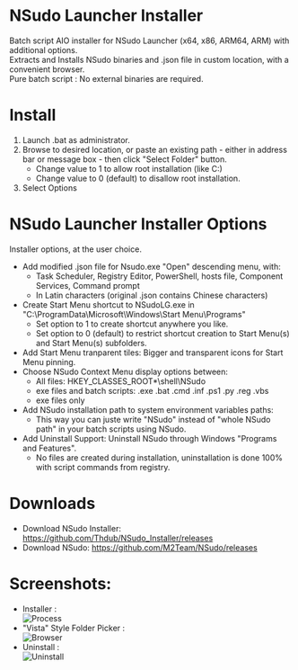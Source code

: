 # NSudo Launcher Installer
Batch script AIO installer for NSudo Launcher (x64, x86, ARM64, ARM) with additional options.  
Extracts and Installs NSudo binaries and .json file in custom location, with a convenient browser.  
Pure batch script : No external binaries are required.  

# Install
1. Launch .bat as administrator.
2. Browse to desired location, or paste an existing path - either in address bar or message box - then click "Select Folder" button.  
   - Change value to 1 to allow root installation (like C:\)
   - Change value to 0 (default) to disallow root installation.
3. Select Options

# NSudo Launcher Installer Options
Installer options, at the user choice.

- Add modified .json file for Nsudo.exe "Open" descending menu, with:
  - Task Scheduler, Registry Editor, PowerShell, hosts file, Component Services, Command prompt
  - In Latin characters (original .json contains Chinese characters)
- Create Start Menu shortcut to NSudoLG.exe in "C:\ProgramData\Microsoft\Windows\Start Menu\Programs\"
  - Set option to 1 to create shortcut anywhere you like.
  - Set option to 0 (default) to restrict shortcut creation to Start Menu(s) and Start Menu(s) subfolders. 
- Add Start Menu tranparent tiles: Bigger and transparent icons for Start Menu pinning.
- Choose NSudo Context Menu display options between:
  - All files: HKEY_CLASSES_ROOT\*\shell\NSudo
  - exe files and batch scripts: .exe  .bat  .cmd  .inf  .ps1  .py  .reg  .vbs
  - exe files only
- Add NSudo installation path to system environment variables paths:
  - This way you can juste write "NSudo" instead of "whole NSudo path" in your batch scripts using NSudo. 
- Add Uninstall Support: Uninstall NSudo through Windows "Programs and Features".
  - No files are created during installation, uninstallation is done 100% with script commands from registry.

# Downloads  
- Download NSudo Installer: https://github.com/Thdub/NSudo_Installer/releases  
- Download NSudo: https://github.com/M2Team/NSudo/releases  

# Screenshots:
- Installer :  
![Process](http://u.cubeupload.com/qrP722m4/45kw47.png)  
- "Vista" Style Folder Picker :               
![Browser](http://u.cubeupload.com/qrP722m4/eL3rPi.png)
- Uninstall :  
![Uninstall](http://u.cubeupload.com/qrP722m4/kHc5w6.png)
